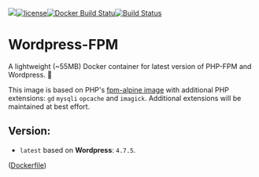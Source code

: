 [![](https://images.microbadger.com/badges/image/opendream/wordpress-fpm.svg)](https://microbadger.com/images/opendream/wordpress-fpm)[![license](https://img.shields.io/github/license/opendream/wordpress-fpm.svg)](https://github.com/opendream/wordpress-fpm)[![Docker Build Statu](https://img.shields.io/docker/build/opendream/wordpress-fpm.svg)]()[![Build Status](https://travis-ci.org/opendream/wordpress-fpm.svg?branch=master)](https://travis-ci.org/opendream/wordpress-fpm)

# Wordpress-FPM
A lightweight (~55MB) Docker container for latest version of PHP-FPM and Wordpress. 🙏

This image is based on PHP's [fpm-alpine image](https://hub.docker.com/_/php/) with additional PHP extensions: `gd` `mysqli` `opcache` and `imagick`. Additional extensions will be maintained at best effort.

## Version:

* `latest` based on **Wordpress**: `4.7.5`.

 ([Dockerfile](https://github.com/opendream/wordpress-fpm/blob/master/Dockerfile))
